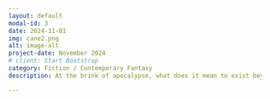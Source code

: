 ```yaml
---
layout: default
modal-id: 3
date: 2024-11-01
img: cane2.png
alt: image-alt
project-date: November 2024
# client: Start Bootstrap
category: Fiction / Contemporary Fantasy
description: At the brink of apocalypse, what does it mean to exist beyond hope?

---
```

